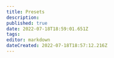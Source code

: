 ```yaml
---
title: Presets
description: 
published: true
date: 2022-07-18T18:59:01.651Z
tags: 
editor: markdown
dateCreated: 2022-07-18T18:57:12.216Z
---
```


#